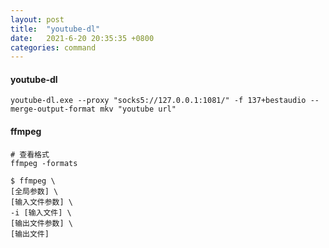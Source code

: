 ```yaml
---
layout: post
title:  "youtube-dl"
date:   2021-6-20 20:35:35 +0800
categories: command
---
```


#### youtube-dl

```
youtube-dl.exe --proxy "socks5://127.0.0.1:1081/" -f 137+bestaudio --merge-output-format mkv "youtube url"
```


#### ffmpeg

```
# 查看格式
ffmpeg -formats

$ ffmpeg \
[全局参数] \
[输入文件参数] \
-i [输入文件] \
[输出文件参数] \
[输出文件]
```

